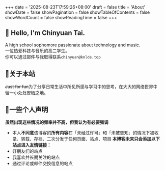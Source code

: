 +++
date = '2025-08-23T17:59:26+08:00'
draft = false
title = 'About'
showDate = false
showPagination = false
showTableOfContents = false
showWordCount = false
showReadingTime = false
+++
## 👋 Hello, I'm Chinyuan Tai.
A high school sophomore passionate about technology and music.
<br>一位热爱科技与音乐的高二学生。
<br>你可以通过邮件与我取得联系`chinyuan@knlde.top`
## 🚨关于本站
~~Just for fun~~为了分享日常生活中所见所感与学习中的思考，在大大的网络世界中留一小处处安栖之地。
## 🚧一些个人声明
**虽然出现这些情况的频率并不高，但我认为有必要强调**
- 本人**不同意**该博客的**所有内容**在「未经过许可」和「未被告知」的情况下被收录、转载、存档、二次分发于任何页面、站点、项目
**本博客未来只会添加以下站点进入友情链接：**
- 好朋友们的站点
- 我喜欢并长期关注的站点
- 通过评论或邮件交换信息的站点